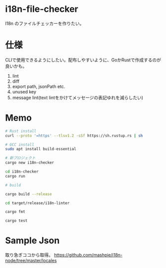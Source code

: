 # i18n-file-checker

I18n のファイルチェッカーを作りたい。

# 仕様

CLIで使用できるようにしたい。配布しやすいように、GoかRustで作成するのが良いかも。

1. lint
2. diff
3. export path, jsonPath etc.
4. unused key
5. message lint(text lintをかけてメッセージの表記ゆれを減らしたい)

# Memo

```bash
# Rust install
curl --proto '=https' --tlsv1.2 -sSf https://sh.rustup.rs | sh

# GCC install
sudo apt install build-essential
```
```bash
# 新プロジェクト
cargo new i18n-checker

cd i18n-checker
cargo run
```

```bash
# build

cargo build --release

```

```bash
cd target/release/i18n-linter
```

```bash
cargo fmt
```

```bash
cargo test
```

# Sample Json

取り急ぎココから取得。
https://github.com/mashpie/i18n-node/tree/master/locales